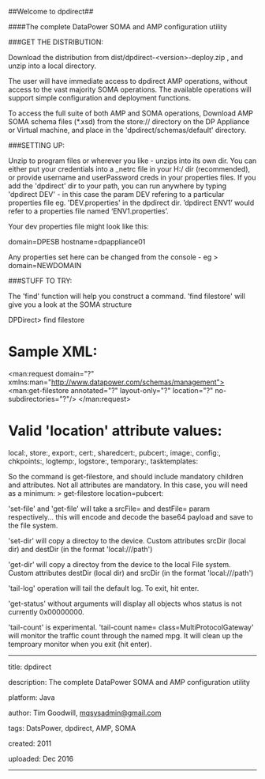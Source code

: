 
##Welcome to dpdirect##

####The complete DataPower SOMA and AMP configuration utility



###GET THE DISTRIBUTION:

Download the distribution from dist/dpdirect-\<version\>-deploy.zip , and unzip into a local directory.

The user will have immediate access to dpdirect AMP operations, without access to the vast majority SOMA operations. The available operations will support simple configuration and deployment functions.

To access the full suite of both AMP and SOMA operations, Download AMP SOMA schema files (*.xsd) from the store:// directory on the DP Appliance or Virtual machine, and place in the 'dpdirect/schemas/default' directory.


###SETTING UP:

Unzip to program files or wherever you like - unzips into its own dir.
You can either put your credentials into a _netrc file in your H:/ dir (recommended), or provide username and userPassword creds in your properties files.
If you add the 'dpdirect' dir to your path, you can run anywhere by typing 'dpdirect DEV' - in this case the param DEV refering to a particular properties file eg. 'DEV.properties' in the dpdirect dir. ’dpdirect ENV1’ would refer to a properties file named ‘ENV1.properties’.

Your dev properties file might look like this:

  domain=DPESB
  hostname=dpappliance01

Any properties set here can be changed from the console - eg  > domain=NEWDOMAIN


###STUFF TO TRY:

The 'find' function will help you construct a command.
'find filestore' will give you a look at the SOMA structure

  DPDirect> find filestore
  # Sample XML:
  <man:request domain="?" xmlns:man="http://www.datapower.com/schemas/management">
      <man:get-filestore annotated="?" layout-only="?" location="?" no-subdirectories="?"/>
  </man:request>

  # Valid 'location' attribute values:
  local:, store:, export:, cert:, sharedcert:, pubcert:, image:, config:, chkpoints:, logtemp:,
  logstore:, temporary:, tasktemplates:

So the command is get-filestore, and should include mandatory children and attributes. Not all attributes are mandatory.
In this case, you will need as a minimum: > get-filestore location=pubcert:

'set-file' and 'get-file' will take a srcFile=<path> and destFile=<path> param respectively... this will encode and decode the base64 payload and save to the file system.

'set-dir' will copy a directoy to the device. Custom attributes srcDir (local dir) and destDir (in the format 'local:///path')

'get-dir' will copy a directoy from the device to the local File system. Custom attributes destDir (local dir) and srcDir (in the format 'local:///path')

'tail-log' operation will tail the default log. To exit, hit enter.

'get-status' without arguments will display all objects whos status is not currently 0x00000000.

'tail-count' is experimental. 'tail-count name=<mpgname> class=MultiProtocolGateway' will monitor the traffic count through the named mpg. It will clean up the temproary monitor when you exit (hit enter).



---
title: dpdirect

description: The complete DataPower SOMA and AMP configuration utility

platform: Java

author: Tim Goodwill, mqsysadmin@gmail.com

tags: DatsPower, dpdirect, AMP, SOMA

created:  2011

uploaded: Dec 2016

---